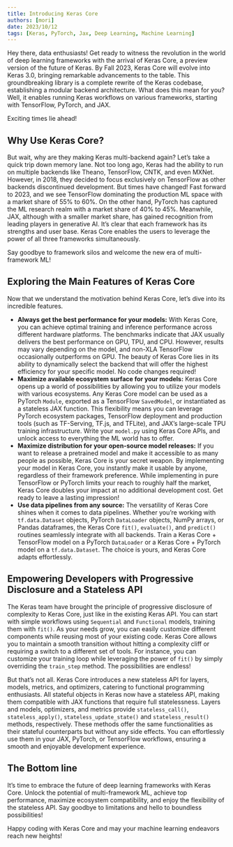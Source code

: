 ```yaml
---
title: Introducing Keras Core
authors: [mori]
date: 2023/10/12
tags: [Keras, PyTorch, Jax, Deep Learning, Machine Learning]
---
```


Hey there, data enthusiasts! Get ready to witness the revolution in the world of deep learning frameworks with the arrival of Keras Core, a preview version of the future of Keras. By Fall 2023, Keras Core will evolve into Keras 3.0, bringing remarkable advancements to the table. This groundbreaking library is a complete rewrite of the Keras codebase, establishing a modular backend architecture. What does this mean for you? Well, it enables running Keras workflows on various frameworks, starting with TensorFlow, PyTorch, and JAX.

Exciting times lie ahead!

## Why Use Keras Core?

But wait, why are they making Keras multi-backend again? Let’s take a quick trip down memory lane. Not too long ago, Keras had the ability to run on multiple backends like Theano, TensorFlow, CNTK, and even MXNet. However, in 2018, they decided to focus exclusively on TensorFlow as other backends discontinued development. But times have changed! Fast forward to 2023, and we see TensorFlow dominating the production ML space with a market share of 55% to 60%. On the other hand, PyTorch has captured the ML research realm with a market share of 40% to 45%. Meanwhile, JAX, although with a smaller market share, has gained recognition from leading players in generative AI. It’s clear that each framework has its strengths and user base. Keras Core enables the users to leverage the power of all three frameworks simultaneously.

Say goodbye to framework silos and welcome the new era of multi-framework ML!

<!--truncate-->

## Exploring the Main Features of Keras Core

Now that we understand the motivation behind Keras Core, let’s dive into its incredible features.

- **Always get the best performance for your models:** With Keras Core, you can achieve optimal training and inference performance across different hardware platforms. The benchmarks indicate that JAX usually delivers the best performance on GPU, TPU, and CPU. However, results may vary depending on the model, and non-XLA TensorFlow occasionally outperforms on GPU. The beauty of Keras Core lies in its ability to dynamically select the backend that will offer the highest efficiency for your specific model. No code changes required!
- **Maximize available ecosystem surface for your models:** Keras Core opens up a world of possibilities by allowing you to utilize your models with various ecosystems. Any Keras Core model can be used as a PyTorch `Module`, exported as a TensorFlow `SavedModel`, or instantiated as a stateless JAX function. This flexibility means you can leverage PyTorch ecosystem packages, TensorFlow deployment and production tools (such as TF-Serving, TF.js, and TFLite), and JAX’s large-scale TPU training infrastructure. Write your `model.py` using Keras Core APIs, and unlock access to everything the ML world has to offer.
- **Maximize distribution for your open-source model releases:** If you want to release a pretrained model and make it accessible to as many people as possible, Keras Core is your secret weapon. By implementing your model in Keras Core, you instantly make it usable by anyone, regardless of their framework preference. While implementing in pure TensorFlow or PyTorch limits your reach to roughly half the market, Keras Core doubles your impact at no additional development cost. Get ready to leave a lasting impression!
- **Use data pipelines from any source:** The versatility of Keras Core shines when it comes to data pipelines. Whether you’re working with `tf.data.Dataset` objects, PyTorch `DataLoader` objects, NumPy arrays, or Pandas dataframes, the Keras Core `fit()`, `evaluate()`, and `predict()` routines seamlessly integrate with all backends. Train a Keras Core + TensorFlow model on a PyTorch `DataLoader` or a Keras Core + PyTorch model on a `tf.data.Dataset`. The choice is yours, and Keras Core adapts effortlessly.

## Empowering Developers with Progressive Disclosure and a Stateless API

The Keras team have brought the principle of progressive disclosure of complexity to Keras Core, just like in the existing Keras API. You can start with simple workflows using `Sequential` and `Functional` models, training them with `fit()`. As your needs grow, you can easily customize different components while reusing most of your existing code. Keras Core allows you to maintain a smooth transition without hitting a complexity cliff or requiring a switch to a different set of tools. For instance, you can customize your training loop while leveraging the power of `fit()` by simply overriding the `train_step` method. The possibilities are endless!

But that’s not all. Keras Core introduces a new stateless API for layers, models, metrics, and optimizers, catering to functional programming enthusiasts. All stateful objects in Keras now have a stateless API, making them compatible with JAX functions that require full statelessness. Layers and models, optimizers, and metrics provide `stateless_call()`, `stateless_apply()`, `stateless_update_state()` and `stateless_result()` methods, respectively. These methods offer the same functionalities as their stateful counterparts but without any side effects. You can effortlessly use them in your JAX, PyTorch, or TensorFlow workflows, ensuring a smooth and enjoyable development experience.

## The Bottom line

It’s time to embrace the future of deep learning frameworks with Keras Core. Unlock the potential of multi-framework ML, achieve top performance, maximize ecosystem compatibility, and enjoy the flexibility of the stateless API. Say goodbye to limitations and hello to boundless possibilities!

Happy coding with Keras Core and may your machine learning endeavors reach new heights!
